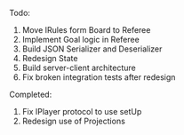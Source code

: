 Todo:

1. Move IRules form Board to Referee
2. Implement Goal logic in Referee
3. Build JSON Serializer and Deserializer
4. Redesign State
5. Build server-client architecture 
6. Fix broken integration tests after redesign

Completed:
1. Fix IPlayer protocol to use setUp
2. Redesign use of Projections
